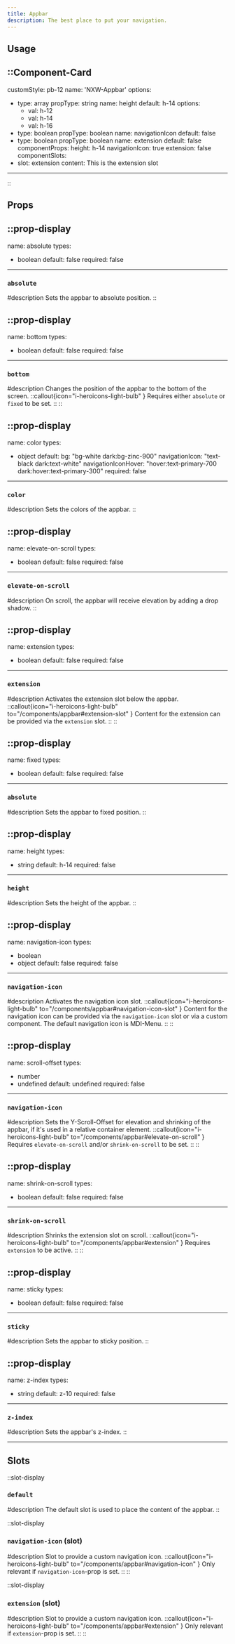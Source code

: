```yaml
---
title: Appbar
description: The best place to put your navigation.
---
```


## Usage

::Component-Card
---
customStyle: pb-12
name: 'NXW-Appbar'
options:
  - type: array
    propType: string
    name: height
    default: h-14
    options:
    - val: h-12
    - val: h-14
    - val: h-16
  - type: boolean
    propType: boolean
    name: navigationIcon
    default: false
  - type: boolean
    propType: boolean
    name: extension
    default: false
componentProps:
  height: h-14
  navigationIcon: true
  extension: false
componentSlots:
  - slot: extension
    content: This is the extension slot
---
::

## Props

::prop-display
---
name: absolute
types:
  - boolean
default: false
required: false
---
### `absolute`
#description
  Sets the appbar to absolute position.
::

::prop-display
---
name: bottom
types:
  - boolean
default: false
required: false
---
### `bottom`
#description
  Changes the position of the appbar to the bottom of the screen.
  ::callout{icon="i-heroicons-light-bulb" }
  Requires either `absolute` or `fixed` to be set.
  ::
::

::prop-display
---
name: color
types:
  - object
default:
  bg: "bg-white dark:bg-zinc-900"
  navigationIcon: "text-black dark:text-white"
  navigationIconHover: "hover:text-primary-700 dark:hover:text-primary-300"
required: false
---
### `color`
#description
  Sets the colors of the appbar.
::

::prop-display
---
name: elevate-on-scroll
types:
  - boolean
default: false
required: false
---
### `elevate-on-scroll`
#description
  On scroll, the appbar will receive elevation by adding a drop shadow.
::

::prop-display
---
name: extension
types:
  - boolean
default: false
required: false
---
### `extension`
#description
  Activates the extension slot below the appbar.
  ::callout{icon="i-heroicons-light-bulb" to="/components/appbar#extension-slot" }
  Content for the extension can be provided via the `extension` slot.
  ::
::

::prop-display
---
name: fixed
types:
  - boolean
default: false
required: false
---
### `absolute`
#description
  Sets the appbar to fixed position.
::

::prop-display
---
name: height
types:
  - string
default: h-14
required: false
---
### `height`
#description
  Sets the height of the appbar.
::

::prop-display
---
name: navigation-icon
types:
  - boolean
  - object
default: false
required: false
---
### `navigation-icon`
#description
  Activates the navigation icon slot.
  ::callout{icon="i-heroicons-light-bulb" to="/components/appbar#navigation-icon-slot" }
  Content for the navigation icon can be provided via the `navigation-icon` slot or via a custom component. The default navigation icon is MDI-Menu.
  ::
::

::prop-display
---
name: scroll-offset
types:
  - number
  - undefined
default: undefined
required: false
---
### `navigation-icon`
#description
  Sets the Y-Scroll-Offset for elevation and shrinking of the appbar, if it's used in a relative container element.
  ::callout{icon="i-heroicons-light-bulb" to="/components/appbar#elevate-on-scroll" }
  Requires `elevate-on-scroll` and/or `shrink-on-scroll` to be set.
  ::
::

::prop-display
---
name: shrink-on-scroll
types:
  - boolean
default: false
required: false
---
### `shrink-on-scroll`
#description
  Shrinks the extension slot on scroll.
  ::callout{icon="i-heroicons-light-bulb" to="/components/appbar#extension" }
  Requires `extension` to be active.
  ::
::

::prop-display
---
name: sticky
types:
  - boolean
default: false
required: false
---
### `sticky`
#description
  Sets the appbar to sticky position.
::

::prop-display
---
name: z-index
types:
  - string
default: z-10
required: false
---
### `z-index`
#description
  Sets the appbar's z-index.
::

---

## Slots

::slot-display
### `default`

#description
  The default slot is used to place the content of the appbar.
::

::slot-display
### `navigation-icon` (slot)

#description
  Slot to provide a custom navigation icon.
  ::callout{icon="i-heroicons-light-bulb" to="/components/appbar#navigation-icon" }
  Only relevant if `navigation-icon`-prop is set.
  ::
::

::slot-display
### `extension` (slot)

#description
  Slot to provide a custom navigation icon.
  ::callout{icon="i-heroicons-light-bulb" to="/components/appbar#extension" }
  Only relevant if `extension`-prop is set.
  ::
::